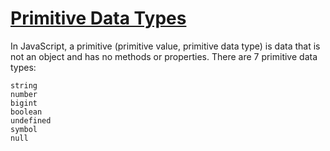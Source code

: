 # [Primitive Data Types](https://developer.mozilla.org/en-US/docs/Glossary/Primitive)

In JavaScript, a primitive (primitive value, primitive data type) is data that is not an object and has no methods or properties. There are 7 primitive data types:

```
string
number
bigint
boolean
undefined
symbol
null
```

